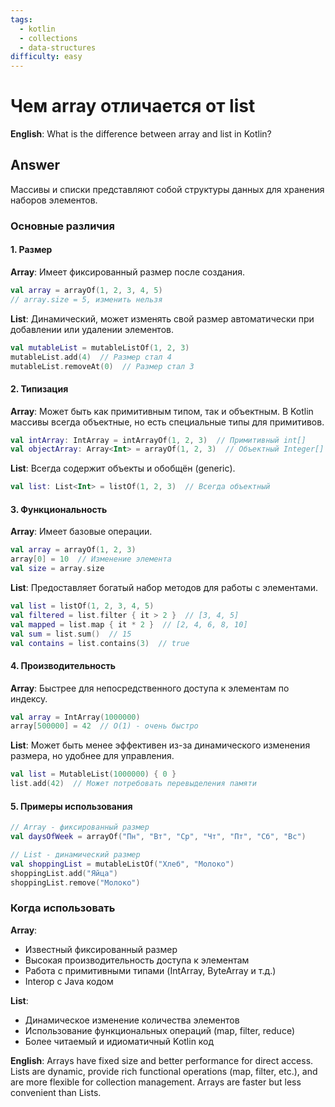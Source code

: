 ```yaml
---
tags:
  - kotlin
  - collections
  - data-structures
difficulty: easy
---
```


# Чем array отличается от list

**English**: What is the difference between array and list in Kotlin?

## Answer

Массивы и списки представляют собой структуры данных для хранения наборов элементов.

### Основные различия

#### 1. Размер

**Array**: Имеет фиксированный размер после создания.

```kotlin
val array = arrayOf(1, 2, 3, 4, 5)
// array.size = 5, изменить нельзя
```

**List**: Динамический, может изменять свой размер автоматически при добавлении или удалении элементов.

```kotlin
val mutableList = mutableListOf(1, 2, 3)
mutableList.add(4)  // Размер стал 4
mutableList.removeAt(0)  // Размер стал 3
```

#### 2. Типизация

**Array**: Может быть как примитивным типом, так и объектным. В Kotlin массивы всегда объектные, но есть специальные типы для примитивов.

```kotlin
val intArray: IntArray = intArrayOf(1, 2, 3)  // Примитивный int[]
val objectArray: Array<Int> = arrayOf(1, 2, 3)  // Объектный Integer[]
```

**List**: Всегда содержит объекты и обобщён (generic).

```kotlin
val list: List<Int> = listOf(1, 2, 3)  // Всегда объектный
```

#### 3. Функциональность

**Array**: Имеет базовые операции.

```kotlin
val array = arrayOf(1, 2, 3)
array[0] = 10  // Изменение элемента
val size = array.size
```

**List**: Предоставляет богатый набор методов для работы с элементами.

```kotlin
val list = listOf(1, 2, 3, 4, 5)
val filtered = list.filter { it > 2 }  // [3, 4, 5]
val mapped = list.map { it * 2 }  // [2, 4, 6, 8, 10]
val sum = list.sum()  // 15
val contains = list.contains(3)  // true
```

#### 4. Производительность

**Array**: Быстрее для непосредственного доступа к элементам по индексу.

```kotlin
val array = IntArray(1000000)
array[500000] = 42  // O(1) - очень быстро
```

**List**: Может быть менее эффективен из-за динамического изменения размера, но удобнее для управления.

```kotlin
val list = MutableList(1000000) { 0 }
list.add(42)  // Может потребовать перевыделения памяти
```

#### 5. Примеры использования

```kotlin
// Array - фиксированный размер
val daysOfWeek = arrayOf("Пн", "Вт", "Ср", "Чт", "Пт", "Сб", "Вс")

// List - динамический размер
val shoppingList = mutableListOf("Хлеб", "Молоко")
shoppingList.add("Яйца")
shoppingList.remove("Молоко")
```

### Когда использовать

**Array**:
- Известный фиксированный размер
- Высокая производительность доступа к элементам
- Работа с примитивными типами (IntArray, ByteArray и т.д.)
- Interop с Java кодом

**List**:
- Динамическое изменение количества элементов
- Использование функциональных операций (map, filter, reduce)
- Более читаемый и идиоматичный Kotlin код

**English**: Arrays have fixed size and better performance for direct access. Lists are dynamic, provide rich functional operations (map, filter, etc.), and are more flexible for collection management. Arrays are faster but less convenient than Lists.

